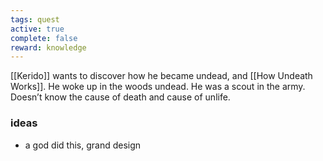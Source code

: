 ```yaml
---
tags: quest
active: true
complete: false
reward: knowledge
---
```


[[Kerido]] wants to discover how he became undead, and [[How Undeath Works]]. He woke up in the woods undead. He was a scout in the army. Doesn’t know the cause of death and cause of unlife.

### ideas
- a god did this, grand design